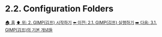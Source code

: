 # 2.2. Configuration Folders

[🏠 홈](./00-home.md)
[⬆️ 위: 2. GIMP(김프) 시작하기](./02-00-fire-up-gimp.md)
[⬅️ 이전: 2.1. GIMP(김프) 실행하기](./02-01-running-gimp.md)
[➡️ 다음: 3.1. GIMP(김프)의 기본 개념들](./03-01-basic-concepts.md)